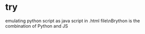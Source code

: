 # try
emulating python script as java script in .html file\nBrython is the combination of Python and JS